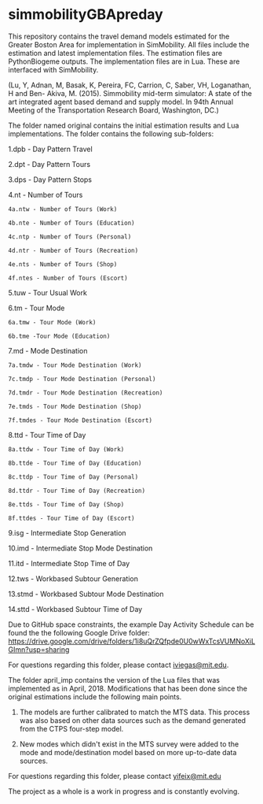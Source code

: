 # simmobilityGBApreday
This repository contains the travel demand models estimated for the Greater Boston Area for implementation in SimMobility. All files include the estimation and latest implementation files. The estimation files are PythonBiogeme outputs. The implementation files are in Lua. These are interfaced with SimMobility.

(Lu, Y, Adnan, M, Basak, K, Pereira, FC, Carrion, C, Saber, VH, Loganathan, H and Ben- Akiva, M. (2015). Simmobility mid-term simulator: A state of the art integrated agent based demand and supply model. In 94th Annual Meeting of the Transportation Research Board, Washington, DC.)

The folder named original contains the initial estimation results and Lua implementations. The folder contains the following sub-folders:

1.dpb - Day Pattern Travel

2.dpt - Day Pattern Tours

3.dps - Day Pattern Stops

4.nt - Number of Tours

	4a.ntw - Number of Tours (Work)

	4b.nte - Number of Tours (Education)

	4c.ntp - Number of Tours (Personal)

	4d.ntr - Number of Tours (Recreation)

	4e.nts - Number of Tours (Shop)

	4f.ntes - Number of Tours (Escort)

5.tuw - Tour Usual Work

6.tm - Tour Mode

	6a.tmw - Tour Mode (Work)

	6b.tme -Tour Mode (Education)

7.md - Mode Destination

	7a.tmdw - Tour Mode Destination (Work)

	7c.tmdp - Tour Mode Destination (Personal)

	7d.tmdr - Tour Mode Destination (Recreation)

	7e.tmds - Tour Mode Destination (Shop)

	7f.tmdes - Tour Mode Destination (Escort)

8.ttd - Tour Time of Day

	8a.ttdw - Tour Time of Day (Work)

	8b.ttde - Tour Time of Day (Education)

	8c.ttdp - Tour Time of Day (Personal)

	8d.ttdr - Tour Time of Day (Recreation)

	8e.ttds - Tour Time of Day (Shop)

	8f.ttdes - Tour Time of Day (Escort)

9.isg - Intermediate Stop Generation

10.imd - Intermediate Stop Mode Destination

11.itd - Intermediate Stop Time of Day

12.tws - Workbased Subtour Generation

13.stmd - Workbased Subtour Mode Destination

14.sttd - Workbased Subtour Time of Day

Due to GitHub space constraints, the example Day Activity Schedule can be found the the following Google Drive folder:
https://drive.google.com/drive/folders/1i8uQrZQfpde0U0wWxTcsVUMNoXiLGImn?usp=sharing

For questions regarding this folder, please contact iviegas@mit.edu.

The folder april_imp contains the version of the Lua files that was implemented as in April, 2018. Modifications that has been done since the original estimations include the following main points.

1. The models are further calibrated to match the MTS data. This process was also based on other data sources such as the demand generated from the CTPS four-step model.

2. New modes which didn't exist in the MTS survey were added to the mode and mode/destination model based on more up-to-date data sources.

For questions regarding this folder, please contact yifeix@mit.edu

The project as a whole is a work in progress and is constantly evolving.
